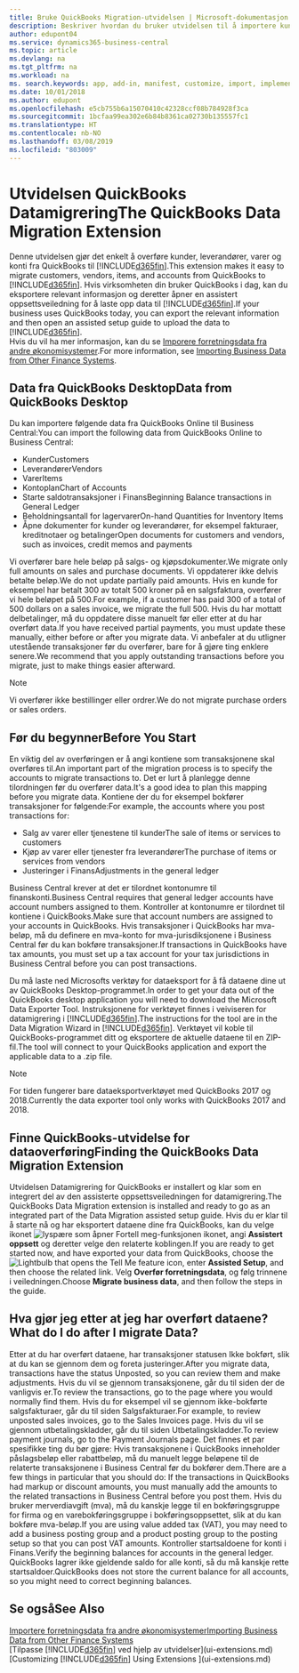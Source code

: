 ```yaml
---
title: Bruke QuickBooks Migration-utvidelsen | Microsoft-dokumentasjon
description: Beskriver hvordan du bruker utvidelsen til å importere kunder, leverandører, varer og konti fra QuickBooks Desktop til Business Central.
author: edupont04
ms.service: dynamics365-business-central
ms.topic: article
ms.devlang: na
ms.tgt_pltfrm: na
ms.workload: na
ms. search.keywords: app, add-in, manifest, customize, import, implement
ms.date: 10/01/2018
ms.author: edupont
ms.openlocfilehash: e5cb755b6a15070410c42328ccf08b784928f3ca
ms.sourcegitcommit: 1bcfaa99ea302e6b84b8361ca02730b135557fc1
ms.translationtype: HT
ms.contentlocale: nb-NO
ms.lasthandoff: 03/08/2019
ms.locfileid: "803009"
---
```

# <a name="the-quickbooks-data-migration-extension"></a><span data-ttu-id="a170d-103">Utvidelsen QuickBooks Datamigrering</span><span class="sxs-lookup"><span data-stu-id="a170d-103">The QuickBooks Data Migration Extension</span></span>
<span data-ttu-id="a170d-104">Denne utvidelsen gjør det enkelt å overføre kunder, leverandører, varer og konti fra QuickBooks til [!INCLUDE[d365fin](includes/d365fin_md.md)].</span><span class="sxs-lookup"><span data-stu-id="a170d-104">This extension makes it easy to migrate customers, vendors, items, and accounts from QuickBooks to [!INCLUDE[d365fin](includes/d365fin_md.md)].</span></span> <span data-ttu-id="a170d-105">Hvis virksomheten din bruker QuickBooks i dag, kan du eksportere relevant informasjon og deretter åpner en assistert oppsettsveiledning for å laste opp data til [!INCLUDE[d365fin](includes/d365fin_md.md)].</span><span class="sxs-lookup"><span data-stu-id="a170d-105">If your business uses QuickBooks today, you can export the relevant information and then open an assisted setup guide to upload the data to [!INCLUDE[d365fin](includes/d365fin_md.md)].</span></span>  
<span data-ttu-id="a170d-106">Hvis du vil ha mer informasjon, kan du se [Imporere forretningsdata fra andre økonomisystemer](across-import-data-configuration-packages.md).</span><span class="sxs-lookup"><span data-stu-id="a170d-106">For more information, see [Importing Business Data from Other Finance Systems](across-import-data-configuration-packages.md).</span></span>

## <a name="data-from-quickbooks-desktop"></a><span data-ttu-id="a170d-107">Data fra QuickBooks Desktop</span><span class="sxs-lookup"><span data-stu-id="a170d-107">Data from QuickBooks Desktop</span></span>
 
<span data-ttu-id="a170d-108">Du kan importere følgende data fra QuickBooks Online til Business Central:</span><span class="sxs-lookup"><span data-stu-id="a170d-108">You can import the following data from QuickBooks Online to Business Central:</span></span>

- <span data-ttu-id="a170d-109">Kunder</span><span class="sxs-lookup"><span data-stu-id="a170d-109">Customers</span></span>  
- <span data-ttu-id="a170d-110">Leverandører</span><span class="sxs-lookup"><span data-stu-id="a170d-110">Vendors</span></span>  
- <span data-ttu-id="a170d-111">Varer</span><span class="sxs-lookup"><span data-stu-id="a170d-111">Items</span></span>  
- <span data-ttu-id="a170d-112">Kontoplan</span><span class="sxs-lookup"><span data-stu-id="a170d-112">Chart of Accounts</span></span>  
- <span data-ttu-id="a170d-113">Starte saldotransaksjoner i Finans</span><span class="sxs-lookup"><span data-stu-id="a170d-113">Beginning Balance transactions in General Ledger</span></span>  
- <span data-ttu-id="a170d-114">Beholdningsantall for lagervarer</span><span class="sxs-lookup"><span data-stu-id="a170d-114">On-hand Quantities for Inventory Items</span></span>  
- <span data-ttu-id="a170d-115">Åpne dokumenter for kunder og leverandører, for eksempel fakturaer, kreditnotaer og betalinger</span><span class="sxs-lookup"><span data-stu-id="a170d-115">Open documents for customers and vendors, such as invoices, credit memos and payments</span></span>  

<span data-ttu-id="a170d-116">Vi overfører bare hele beløp på salgs- og kjøpsdokumenter.</span><span class="sxs-lookup"><span data-stu-id="a170d-116">We migrate only full amounts on sales and purchase documents.</span></span> <span data-ttu-id="a170d-117">Vi oppdaterer ikke delvis betalte beløp.</span><span class="sxs-lookup"><span data-stu-id="a170d-117">We do not update partially paid amounts.</span></span> <span data-ttu-id="a170d-118">Hvis en kunde for eksempel har betalt 300 av totalt 500 kroner på en salgsfaktura, overfører vi hele beløpet på 500.</span><span class="sxs-lookup"><span data-stu-id="a170d-118">For example, if a customer has paid 300 of a total of 500 dollars on a sales invoice, we migrate the full 500.</span></span> <span data-ttu-id="a170d-119">Hvis du har mottatt delbetalinger, må du oppdatere disse manuelt før eller etter at du har overført data.</span><span class="sxs-lookup"><span data-stu-id="a170d-119">If you have received partial payments, you must update these manually, either before or after you migrate data.</span></span> <span data-ttu-id="a170d-120">Vi anbefaler at du utligner utestående transaksjoner før du overfører, bare for å gjøre ting enklere senere.</span><span class="sxs-lookup"><span data-stu-id="a170d-120">We recommend that you apply outstanding transactions before you migrate, just to make things easier afterward.</span></span>

> [!NOTE]
> <span data-ttu-id="a170d-121">Vi overfører ikke bestillinger eller ordrer.</span><span class="sxs-lookup"><span data-stu-id="a170d-121">We do not migrate purchase orders or sales orders.</span></span>

## <a name="before-you-start"></a><span data-ttu-id="a170d-122">Før du begynner</span><span class="sxs-lookup"><span data-stu-id="a170d-122">Before You Start</span></span>
<span data-ttu-id="a170d-123">En viktig del av overføringen er å angi kontiene som transaksjonene skal overføres til.</span><span class="sxs-lookup"><span data-stu-id="a170d-123">An important part of the migration process is to specify the accounts to migrate transactions to.</span></span> <span data-ttu-id="a170d-124">Det er lurt å planlegge denne tilordningen før du overfører data.</span><span class="sxs-lookup"><span data-stu-id="a170d-124">It's a good idea to plan this mapping before you migrate data.</span></span> <span data-ttu-id="a170d-125">Kontiene der du for eksempel bokfører transaksjoner for følgende:</span><span class="sxs-lookup"><span data-stu-id="a170d-125">For example, the accounts where you post transactions for:</span></span>

- <span data-ttu-id="a170d-126">Salg av varer eller tjenestene til kunder</span><span class="sxs-lookup"><span data-stu-id="a170d-126">The sale of items or services to customers</span></span>  
- <span data-ttu-id="a170d-127">Kjøp av varer eller tjenester fra leverandører</span><span class="sxs-lookup"><span data-stu-id="a170d-127">The purchase of items or services from vendors</span></span>  
- <span data-ttu-id="a170d-128">Justeringer i Finans</span><span class="sxs-lookup"><span data-stu-id="a170d-128">Adjustments in the general ledger</span></span>  

<span data-ttu-id="a170d-129">Business Central krever at det er tilordnet kontonumre til finanskonti.</span><span class="sxs-lookup"><span data-stu-id="a170d-129">Business Central requires that general ledger accounts have account numbers assigned to them.</span></span> <span data-ttu-id="a170d-130">Kontroller at kontonumre er tilordnet til kontiene i QuickBooks.</span><span class="sxs-lookup"><span data-stu-id="a170d-130">Make sure that account numbers are assigned to your accounts in QuickBooks.</span></span>
<span data-ttu-id="a170d-131">Hvis transaksjoner i QuickBooks har mva-beløp, må du definere en mva-konto for mva-jurisdiksjonene i Business Central før du kan bokføre transaksjoner.</span><span class="sxs-lookup"><span data-stu-id="a170d-131">If transactions in QuickBooks have tax amounts, you must set up a tax account for your tax jurisdictions in Business Central before you can post transactions.</span></span>

<span data-ttu-id="a170d-132">Du må laste ned Microsofts verktøy for dataeksport for å få dataene dine ut av QuickBooks Desktop-programmet.</span><span class="sxs-lookup"><span data-stu-id="a170d-132">In order to get your data out of the QuickBooks desktop application you will need to download the Microsoft Data Exporter Tool.</span></span>  <span data-ttu-id="a170d-133">Instruksjonene for verktøyet finnes i veiviseren for datamigrering i [!INCLUDE[d365fin](includes/d365fin_md.md)].</span><span class="sxs-lookup"><span data-stu-id="a170d-133">The instructions for the tool are in the Data Migration Wizard in [!INCLUDE[d365fin](includes/d365fin_md.md)].</span></span> <span data-ttu-id="a170d-134">Verktøyet vil koble til QuickBooks-programmet ditt og eksportere de aktuelle dataene til en ZIP-fil.</span><span class="sxs-lookup"><span data-stu-id="a170d-134">The tool will connect to your QuickBooks application and export the applicable data to a .zip file.</span></span>  

> [!NOTE]
> <span data-ttu-id="a170d-135">For tiden fungerer bare dataeksportverktøyet med QuickBooks 2017 og 2018.</span><span class="sxs-lookup"><span data-stu-id="a170d-135">Currently the data exporter tool only works with QuickBooks 2017 and 2018.</span></span>

## <a name="finding-the-quickbooks-data-migration-extension"></a><span data-ttu-id="a170d-136">Finne QuickBooks-utvidelse for dataoverføring</span><span class="sxs-lookup"><span data-stu-id="a170d-136">Finding the QuickBooks Data Migration Extension</span></span>
<span data-ttu-id="a170d-137">Utvidelsen Datamigrering for QuickBooks er installert og klar som en integrert del av den assisterte oppsettsveiledningen for datamigrering.</span><span class="sxs-lookup"><span data-stu-id="a170d-137">The QuickBooks Data Migration extension is installed and ready to go as an integrated part of the Data Migration assisted setup guide.</span></span> <span data-ttu-id="a170d-138">Hvis du er klar til å starte nå og har eksportert dataene dine fra QuickBooks, kan du velge ikonet ![lyspære som åpner Fortell meg-funksjonen](media/ui-search/search_small.png "Fortell hva du vil gjøre") ikonet, angi **Assistert oppsett** og deretter velge den relaterte koblingen.</span><span class="sxs-lookup"><span data-stu-id="a170d-138">If you are ready to get started now, and have exported your data from QuickBooks, choose the ![Lightbulb that opens the Tell Me feature](media/ui-search/search_small.png "Tell me what you want to do") icon, enter **Assisted Setup**, and then choose the related link.</span></span> <span data-ttu-id="a170d-139">Velg **Overfør forretningsdata**, og følg trinnene i veiledningen.</span><span class="sxs-lookup"><span data-stu-id="a170d-139">Choose **Migrate business data**, and then follow the steps in the guide.</span></span>  

## <a name="what-do-i-do-after-i-migrate-data"></a><span data-ttu-id="a170d-140">Hva gjør jeg etter at jeg har overført dataene?</span><span class="sxs-lookup"><span data-stu-id="a170d-140">What do I do after I migrate Data?</span></span>
<span data-ttu-id="a170d-141">Etter at du har overført dataene, har transaksjoner statusen Ikke bokført, slik at du kan se gjennom dem og foreta justeringer.</span><span class="sxs-lookup"><span data-stu-id="a170d-141">After you migrate data, transactions have the status Unposted, so you can review them and make adjustments.</span></span> <span data-ttu-id="a170d-142">Hvis du vil se gjennom transaksjonene, går du til siden der de vanligvis er.</span><span class="sxs-lookup"><span data-stu-id="a170d-142">To review the transactions, go to the page where you would normally find them.</span></span> <span data-ttu-id="a170d-143">Hvis du for eksempel vil se gjennom ikke-bokførte salgsfakturaer, går du til siden Salgsfakturaer.</span><span class="sxs-lookup"><span data-stu-id="a170d-143">For example, to review unposted sales invoices, go to the Sales Invoices page.</span></span> <span data-ttu-id="a170d-144">Hvis du vil se gjennom utbetalingskladder, går du til siden Utbetalingskladder.</span><span class="sxs-lookup"><span data-stu-id="a170d-144">To review payment journals, go to the Payment Journals page.</span></span>
<span data-ttu-id="a170d-145">Det finnes et par spesifikke ting du bør gjøre: Hvis transaksjonene i QuickBooks inneholder påslagsbeløp eller rabattbeløp, må du manuelt legge beløpene til de relaterte transaksjonene i Business Central før du bokfører dem.</span><span class="sxs-lookup"><span data-stu-id="a170d-145">There are a few things in particular that you should do: If the transactions in QuickBooks had markup or discount amounts, you must manually add the amounts to the related transactions in Business Central before you post them.</span></span>
<span data-ttu-id="a170d-146">Hvis du bruker merverdiavgift (mva), må du kanskje legge til en bokføringsgruppe for firma og en varebokføringsgruppe i bokføringsoppsettet, slik at du kan bokføre mva-beløp.</span><span class="sxs-lookup"><span data-stu-id="a170d-146">If you are using value added tax (VAT), you may need to add a business posting group and a product posting group to the posting setup so that you can post VAT amounts.</span></span>
<span data-ttu-id="a170d-147">Kontroller startsaldoene for konti i Finans.</span><span class="sxs-lookup"><span data-stu-id="a170d-147">Verify the beginning balances for accounts in the general ledger.</span></span> <span data-ttu-id="a170d-148">QuickBooks lagrer ikke gjeldende saldo for alle konti, så du må kanskje rette startsaldoer.</span><span class="sxs-lookup"><span data-stu-id="a170d-148">QuickBooks does not store the current balance for all accounts, so you might need to correct beginning balances.</span></span>

## <a name="see-also"></a><span data-ttu-id="a170d-149">Se også</span><span class="sxs-lookup"><span data-stu-id="a170d-149">See Also</span></span>
[<span data-ttu-id="a170d-150">Importere forretningsdata fra andre økonomisystemer</span><span class="sxs-lookup"><span data-stu-id="a170d-150">Importing Business Data from Other Finance Systems</span></span>](across-import-data-configuration-packages.md)  
<span data-ttu-id="a170d-151">[Tilpasse [!INCLUDE[d365fin](includes/d365fin_md.md)] ved hjelp av utvidelser](ui-extensions.md)</span><span class="sxs-lookup"><span data-stu-id="a170d-151">[Customizing [!INCLUDE[d365fin](includes/d365fin_md.md)] Using Extensions ](ui-extensions.md)</span></span>  
